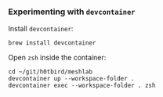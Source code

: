 ### Experimenting with `devcontainer`

Install `devcontainer`:
```
brew install devcontainer
```

Open `zsh` inside the container:
```
cd ~/git/h0tbird/meshlab
devcontainer up --workspace-folder .
devcontainer exec --workspace-folder . zsh
```
